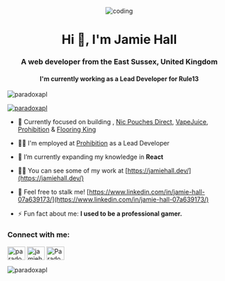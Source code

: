 <p align="center"><img src="https://media.giphy.com/media/X2GAT3LStXoOasyYvg/giphy.gif" alt="coding" /></p>

<h1 align="center">Hi 👋, I'm Jamie Hall</h1>
<h3 align="center">A web developer from the East Sussex, United Kingdom</h3>
<h4 align="center">I'm currently working as a Lead Developer for Rule13</h4>

<p align="left"> <img src="https://komarev.com/ghpvc/?username=paradoxapl&label=Profile%20views&color=0e75b6&style=flat" alt="paradoxapl" /> </p>

<p align="left"> <a href="https://twitter.com/paradoxapl" target="blank"><img src="https://img.shields.io/twitter/follow/paradoxapl?logo=twitter&style=for-the-badge" alt="paradoxapl" /></a> </p>

- 🔭 Currently focused on building , [Nic Pouches Direct](https://nicpouchesdirect.co.uk/?ref=paradoxapl), [VapeJuice](https://vapejuice.co.uk/), [Prohibition](https://prohibition.co.uk) & [Flooring King](https://flooringking.co.uk)

- 🧑‍💼 I'm employed at [Prohibition](https://prohibition.co.uk) as a Lead Developer

- 🌱 I’m currently expanding my knowledge in **React**

- 👨‍💻 You can see some of my work at [https://jamiehall.dev/](https://jamiehall.dev/)

- 📄 Feel free to stalk me! [https://www.linkedin.com/in/jamie-hall-07a639173/](https://www.linkedin.com/in/jamie-hall-07a639173/)

- ⚡ Fun fact about me:  **I used to be a professional gamer.**

<h3 align="left">Connect with me:</h3>
<p align="left">
<a href="https://twitter.com/paradoxapl" target="blank"><img align="center" src="https://raw.githubusercontent.com/rahuldkjain/github-profile-readme-generator/master/src/images/icons/Social/twitter.svg" alt="paradoxapl" height="30" width="40" /></a>
<a href="https://linkedin.com/in/jamiehall-dev" target="blank"><img align="center" src="https://raw.githubusercontent.com/rahuldkjain/github-profile-readme-generator/master/src/images/icons/Social/linked-in-alt.svg" alt="jamiehall-dev" height="30" width="40" /></a>
<a href="https://discord.gg/Paradox#5466" target="blank"><img align="center" src="https://raw.githubusercontent.com/rahuldkjain/github-profile-readme-generator/master/src/images/icons/Social/discord.svg" alt="Paradox#5466" height="30" width="40" /></a>
</p>

<p><img align="center" src="https://github-readme-streak-stats.herokuapp.com/?user=paradoxapl&" alt="paradoxapl" /></p>

